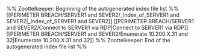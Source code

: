 %% Zoottelkeeper: Beginning of the autogenerated index file list  %%
 [[PERIMETER BREACH/SERVER1 and SEVER2/_Index_of_SERVER1 and SEVER2|_Index_of_SERVER1 and SEVER2]]
 [[PERIMETER BREACH/SERVER1 and SEVER2/Connect to SERVER1 via RDP|Connect to SERVER1 via RDP]]
 [[PERIMETER BREACH/SERVER1 and SEVER2/Enumerate 10.200.X.31 and 32|Enumerate 10.200.X.31 and 32]]
%% Zoottelkeeper: End of the autogenerated index file list  %%
